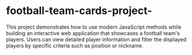 # football-team-cards-project-
This project demonstrates how to use modern JavaScript methods while building an interactive web application that showcases a football team's players. Users can view detailed player information and filter the displayed players by specific criteria such as position or nickname.
